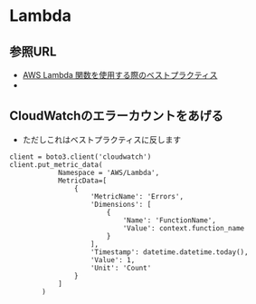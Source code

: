 # Lambda
## 参照URL
- [AWS Lambda 関数を使用する際のベストプラクティス](https://docs.aws.amazon.com/ja_jp/lambda/latest/dg/best-practices.html)
- 

## CloudWatchのエラーカウントをあげる
- ただしこれはベストプラクティスに反します
```
client = boto3.client('cloudwatch')
client.put_metric_data(
            Namespace = 'AWS/Lambda',
            MetricData=[
                {
                    'MetricName': 'Errors',
                    'Dimensions': [
                        {
                            'Name': 'FunctionName',
                            'Value': context.function_name
                        }
                    ],
                    'Timestamp': datetime.datetime.today(),
                    'Value': 1,
                    'Unit': 'Count'
                }
            ]
        )
```
